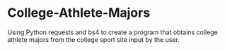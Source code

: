 # College-Athlete-Majors

Using Python requests and bs4 to create a program that obtains college athlete majors from the college sport site input by the user.
